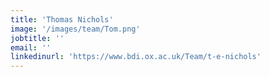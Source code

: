 ```yaml
---
title: 'Thomas Nichols'
image: '/images/team/Tom.png'
jobtitle: ''
email: ''
linkedinurl: 'https://www.bdi.ox.ac.uk/Team/t-e-nichols'
---
```

